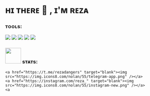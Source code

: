 # ʜɪ ᴛʜᴇʀᴇ 👋 , ɪ'ᴍ ʀᴇᴢᴀ

### ᴛᴏᴏʟs:
<p>
    <img src="https://img.shields.io/badge/OS-Linux-blue?&logo=Linux" />
    <img src="https://img.shields.io/badge/OS-Windows-blue?&logo=Windows" />
    <img src="https://img.shields.io/badge/IDE-Xcode-blue?&logo=xcode" />
    <img src="https://img.shields.io/badge/Text%20Editor-Visual%20Studio%20Code-blue?&logo=visual%20studio%20code&logoColor=blue" />
    <img src="https://img.shields.io/badge/Sublime%20Text-gray?&logo=Sublime-Text" />
</p>

### <img src="https://media.giphy.com/media/IqgySmxEgP0rs40ZMB/giphy.gif" width="50"> sᴛᴀᴛs:
<p>
 
    <a href="https://t.me/rezadangers" target="blank"><img src="https://img.icons8.com/nolan/55/telegram-app.png" /></a>
    <a href="https://instagram.com/reza_" target="blank"><img src="https://img.icons8.com/nolan/55/instagram-new.png" /></a>
    <a
